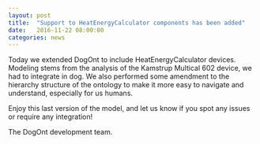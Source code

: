 ```yaml
---
layout: post
title:  "Support to HeatEnergyCalculator components has been added"
date:   2016-11-22 08:00:00
categories: news
---
```



Today we extended DogOnt to include HeatEnergyCalculator devices. Modeling stems from the analysis of the Kamstrup Multical 602 device, we had to integrate in dog. We also performed some amendment to the hierarchy structure of the ontology to make it more easy to navigate and understand, especially for us humans.

Enjoy this last version of the model, and let us know if you spot any issues or require any integration!

The DogOnt development team.
